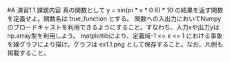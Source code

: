 #A 演習1.1
課題内容
真の関数として y = sin(pi * x * 0.8) * 10 の結果を返す関数を定義せよ。関数名は true_function とする。
関数への入出力においてNumpyのブロードキャストを利用できるようにすること。すなわち、入力xや出力yは np.array型を利用しよう。
matplotlibにより、定義域-1 <= x <= 1 における事象を線グラフにより描け。グラフは ex1.1.png として保存すること。なお、凡例も掲載すること。

